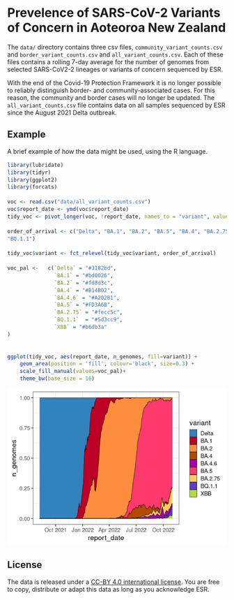 
# Prevelence of SARS-CoV-2 Variants of Concern in Aoteoroa New Zealand

The `data/` directory contains three csv files,
`community_variant_counts.csv` and `border_variant_counts.csv` and
`all_variant_counts.csv`. Each of these files contains a rolling 7-day
average for the number of genomes from selected SARS-CoV2-2 lineages or
variants of concern sequenced by ESR.

With the end of the Covid-19 Protection Framework it is no longer
possible to reliably distinguish border- and community-associated cases.
For this reason, the community and border cases will no longer be
updated. The `all_variant_counts.csv` file contains data on all samples
sequenced by ESR since the August 2021 Delta outbreak.

## Example

A brief example of how the data might be used, using the R language.

``` r
library(lubridate)
library(tidyr)
library(ggplot2)
library(forcats)

voc <- read.csv("data/all_variant_counts.csv")
voc$report_date <- ymd(voc$report_date)
tidy_voc <- pivot_longer(voc, !report_date, names_to = "variant", values_to = "n_genomes")

order_of_arrival <- c("Delta", "BA.1", "BA.2", "BA.5", "BA.4", "BA.2.75", "BA.4.6", 
"BQ.1.1")

tidy_voc$variant <- fct_relevel(tidy_voc$variant, order_of_arrival)

voc_pal <-   c(`Delta` = "#3182bd", 
               `BA.1` = "#bd0026", 
               `BA.2` = "#fd8d3c", 
               `BA.4` = "#B14B02",
               `BA.4.6` = "#A202B1",
               `BA.5` = "#FD3A6B",
               `BA.2.75` = "#fecc5c", 
               `BQ.1.1`  = "#5d3cc9", 
               `XBB` = "#b6db3a"
)


ggplot(tidy_voc, aes(report_date, n_genomes, fill=variant)) + 
    geom_area(position = 'fill', colour='black', size=0.3) +
    scale_fill_manual(values=voc_pal)+
    theme_bw(base_size = 16)  
```

![](images/plot-1.png)<!-- -->

## License

The data is released under a [CC-BY 4.0 international
license](https://creativecommons.org/licenses/by/4.0/). You are free to
copy, distribute or adapt this data as long as you acknowledge ESR.

